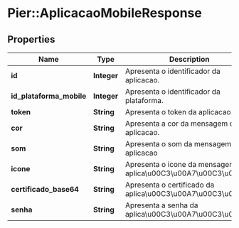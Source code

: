 # Pier::AplicacaoMobileResponse

## Properties
Name | Type | Description | Notes
------------ | ------------- | ------------- | -------------
**id** | **Integer** | Apresenta o identificador da aplicacao. | [optional] 
**id_plataforma_mobile** | **Integer** | Apresenta o identificador da plataforma. | [optional] 
**token** | **String** | Apresenta o token da aplicacao. | [optional] 
**cor** | **String** | Apresenta a cor da mensagem da aplicacao. | [optional] 
**som** | **String** | Apresenta o som da mensagem da aplicacao | [optional] 
**icone** | **String** | Apresenta o icone da mensagem da aplica\u00C3\u00A7\u00C3\u00A3o. | [optional] 
**certificado_base64** | **String** | Apresenta o certificado da aplica\u00C3\u00A7\u00C3\u00A3o. | [optional] 
**senha** | **String** | Apresenta a senha da aplica\u00C3\u00A7\u00C3\u00A3o. | [optional] 




